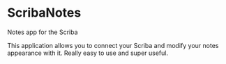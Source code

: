 # ScribaNotes
Notes app for the Scriba

This application allows you to connect your Scriba and modify your notes appearance with it. Really easy to use and super useful.
